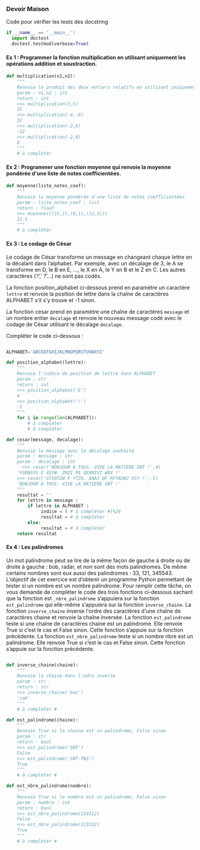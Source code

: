 ### Devoir Maison 

Code pour vérifier les tests des docstring

```Python
if __name__ == '__main__':
  import doctest
  doctest.testmod(verbose=True)
```

#### Ex 1 : Programmer la fonction multiplication en utilisant uniquement les opérations addition et soustraction.

```Python
def multiplication(n1,n2):
    """
    Renvoie le produit des deux entiers relatifs en utilisant uniquement les opérations + et -
    param : n1,n2 : int
    return : int
    >>> multiplication(3,5)
    15
    >>> multiplication(-4,-8)
    32
    >>> multiplication(-2,6)
    -12
    >>> multiplication(-2,0)    
    0
    """
    # à compléter
```

####  Ex 2 : Programmer une fonction moyenne qui renvoie la moyenne pondérée d'une liste de notes coefficientées.

```Python
def moyenne(liste_notes_coef):
    """
    Renvoie la moyenne pondérée d'une liste de notes coefficientées
    param : liste_notes_coef : list
    return : float
    >>> moyenne([(15,2),(9,1),(12,3)])
    12.5
    """
    # à compléter
```

#### Ex 3 : Le codage de César 
Le codage de César transforme un message en changeant chaque lettre en la décalant dans l’alphabet. Par exemple, avec un décalage de 3, le A se transforme en D, le B en E, ..., le X en A, le Y en B et le Z en C. Les autres caractères (‘!’,’ ?’…) ne sont pas codés.
La fonction position_alphabet ci-dessous prend en paramètre un caractère `lettre` et renvoie la position de lettre dans la chaîne de caractères ALPHABET s’il s’y trouve et -1 sinon.
La fonction cesar prend en paramètre une chaîne de caractères `message` et un nombre entier `decalage` et renvoie le nouveau message codé avec le codage de César utilisant le décalage `decalage`. 

Compléter le code ci-dessous :

```Python

ALPHABET='ABCDEFGHIJKLMNOPQRSTUVWXYZ'
def position_alphabet(lettre):
    """
    Renvoie l'indice de position de lettre dans ALPHABET
    param : str
    return : int
    >>> position_alphabet('E')
    4
    >>> position_alphabet('!')
    -1
    """
    for i in range(len(ALPHABET)):
		# à compléter
		# à compléter
def cesar(message, decalage):
    """
    Renvoie le message avec le décalage souhaité
    param : message : str
    param : decalage : int	  >>> cesar('BONJOUR A TOUS. VIVE LA MATIERE SNT !',4)
    'FSRNSYV E XSYW. ZMZI PE QEXMIVI WRX !'
    >>> cesar('GTSOTZW F YTZX. ANAJ QF RFYNJWJ XSY !',-5)
    'BONJOUR A TOUS. VIVE LA MATIERE SNT !'
    """        resultat = ''
    for lettre in message :
        if lettre in ALPHABET :
             indice = ( # à compléter #)%26
             resultat = # à compléter
        else:
             resultat = # à compléter
    return resultat    
```

#### Ex 4 : Les palindromes

Un mot palindrome peut se lire de la même façon de gauche à droite ou de droite à gauche : bob, radar, et non sont des mots palindromes.De même certains nombres sont eux aussi des palindromes : 33, 121, 345543.L’objectif de cet exercice est d’obtenir un programme Python permettant de tester si un nombre est un nombre palindrome.Pour remplir cette tâche, on vous demande de compléter le code des trois fonctions ci-dessous sachant que la fonction est `_nbre_palindrome` s’appuiera sur la fonction `est_palindrome` qui elle-même s’appuiera sur la fonction `inverse_chaine`.La fonction `inverse_chaine` inverse l'ordre des caractères d'une chaîne de caractères chaine et renvoie la chaîne inversée.La fonction `est_palindrome` teste si une chaine de caractères chaine est un palindrome. Elle renvoie True si c’est le cas et False sinon. Cette fonction s’appuie sur la fonction précédente.La fonction `est_nbre_palindrome` teste si un nombre nbre est un palindrome. Elle renvoie True si c’est le cas et False sinon. Cette fonction s’appuie sur la fonction précédente.

```Python

def inverse_chaine(chaine):
    """
    Renvoie la chaine dans l'odre inverse
    param : str
    return : str
    >>> inverse_chaine('bac')
    'cab'
    """
    # à compléter #

def est_palindrome(chaine):
    """
    Renvoie True si la chaine est un palindrome, False sinon
    param : str
    return : bool
    >>> est_palindrome('SNT')
    False
    >>> est_palindrome('SNT-TNS')
    True
    """    # à compléter #

def est_nbre_palindrome(nombre):
    """
    Renvoie True si le nombre est un palindrome, False sinon
    param : nombre : int
    return : bool
    >>> est_nbre_palindrome(214312)
    False
    >>> est_nbre_palindrome(213312)
    True
    """
    # à compléter #

```